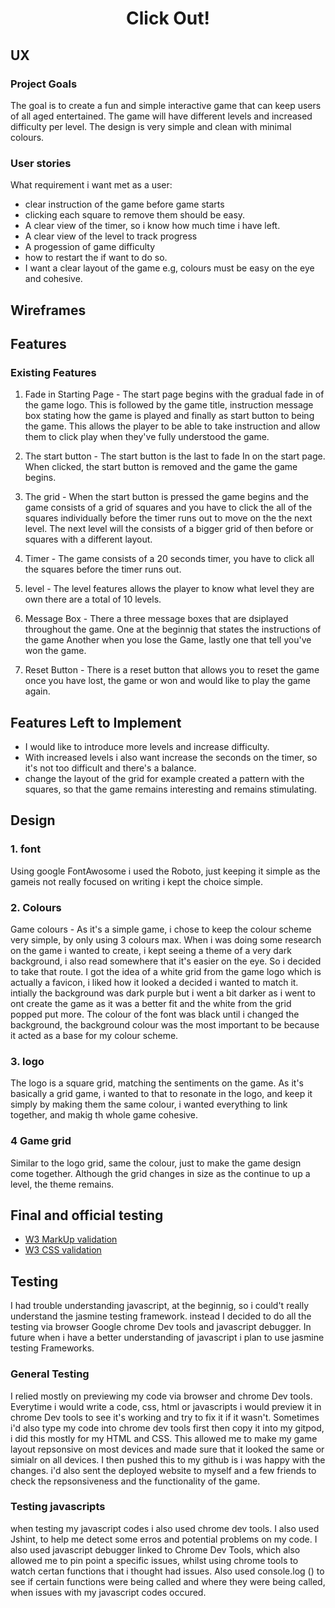 <div align="center">
<i id="logo" class="fas fa-th favicon"></i>
</div>
<div align="center">

# Click Out!     
</div>

## UX
### Project Goals
The goal is to create a fun and simple interactive game that can keep users of all aged entertained. The game will have different levels and increased difficulty per level. The design is very simple and clean with minimal colours.

### User stories

What requirement i want met as a user:

* clear instruction of the game before game starts
* clicking each square to remove them should be easy.
* A clear view of the timer, so i know how much time i have left.
* A clear view of the level  to track progress 
* A progession of game difficulty
* how to restart the if want to do so. 
* I want a clear layout of the game e.g, colours must be easy on the eye and cohesive.
 
## Wireframes


## Features 
 ### Existing Features

 1. Fade in Starting Page -  The start page begins with the gradual fade in of the game logo. This is followed by the game title, instruction message box stating how the game is played and finally as start button to being the game. 
 This allows the player to be able to take instruction and allow them to click play when they've fully understood the game. 
 
 2. The start button - The start button is the last to fade  In on the start page. When clicked, the start button is removed and the game the game begins.
 
 3. The grid - When the start button is pressed  the game begins and the game consists of a grid of squares and you have to click the all of the squares individually before the timer runs out to move on the the next level.
    The next level will the consists of a bigger grid of then before or squares with a different layout.

4. Timer - The game consists of a 20 seconds timer, you have to click all the squares before the timer runs out.

5. level - The level features allows the player to know what level they are own there are a total of 10 levels.

6. Message Box - There a three message boxes that are dsiplayed throughout the game. One at the beginnig that states the instructions of the game
   Another when you lose the Game, lastly one that tell you've won the game. 

7. Reset Button - There is a reset button that allows you to reset the game once you have lost, the game or won and would like to play the game again.

## Features Left to Implement 

* I would like to introduce more levels and increase difficulty. 
* With increased levels i also want increase the seconds on the timer, so it's not too difficult and there's a balance.
* change the layout of the grid for example created a pattern with the squares, so that the game remains interesting and remains stimulating.

## Design 

### 1. font 
Using google FontAwosome i used the Roboto, just keeping it simple as the gameis not really focused on writing i kept the choice simple. 
 
### 2. Colours
   Game colours - As it's a simple game, i chose to keep the colour scheme very simple, by only using 3 colours max. 
   When i was doing some research on the game i wanted to create, i kept seeing a theme of a very dark background, i also read somewhere that it's easier on the eye. 
   So i decided to take that route. I got the idea of a white grid from the game logo which is actually a favicon, i liked how it looked a decided i wanted to match it.
   intially the background was dark purple but i went a bit darker as i went to ont create the game as it was a better fit and the white from the grid popped put more. The colour of the font was black until i changed the background,
   the background colour was the most important to be because it acted as a base for my colour scheme. 

### 3. logo 
The logo is a square grid, matching the sentiments on the game. As it's basically a grid game, i wanted to that to resonate in the logo,
and keep it simply by making them the same colour, i wanted everything to link together, and makig th whole game cohesive.

### 4 Game grid
Similar to the logo grid, same the colour, just to make the game design come together. Although the grid changes in size as the continue to up a level, the theme remains. 

## Final and official testing
  * [W3 MarkUp validation](https://validator.w3.org)
  * [W3 CSS validation](https://jigsaw.w3.org/css-validator/)

## Testing 

I  had trouble understanding javascript, at the beginnig, so i could't really understand the jasmine testing framework. instead I decided to do all the testing via browser  Google chrome Dev tools  and javascript debugger.
In future when i have a better understanding of javascript i plan to use jasmine testing Frameworks.

### General Testing
 I relied mostly on previewing my code via browser and chrome Dev tools. Everytime i would write a code, css, html or javascripts i would preview it in chrome Dev tools to see it's working 
 and try to fix it if it wasn't.
 Sometimes i'd also type my code into chrome dev tools first then copy it into my gitpod, i did this mostly for my HTML and CSS. This allowed me to make my game layout repsonsive on most devices and made sure that it looked the same or simialr on all devices.
 I then pushed this to my github is i was happy with the changes.
 i'd also sent the deployed website to myself and a few friends to check the repsonsiveness and the functionality of the game.

### Testing javascripts
  when testing my javascript codes i also used chrome dev tools. I also used Jshint, to help me detect some erros and potential problems on my code.
  I also used javascript debugger linked to Chrome Dev Tools, which also allowed me to pin point a specific issues, whilst using chrome tools to watch certan functions that i thought had issues.
  Also used console.log () to see if certain functions were being called and where they were being called, when issues with my javascript codes occured.
